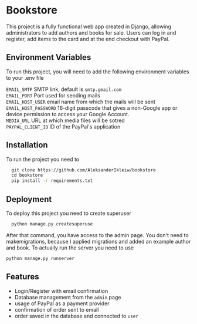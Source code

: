 # Bookstore
This project is a fully functional web app created in Django, allowing administrators to add authors and books for sale.
Users can log in and register, add items to the card and at the end checkout with PayPal.


## Environment Variables

To run this project, you will need to add the following environment variables to your .env file

`EMAIL_SMTP` SMTP link, default is `smtp.gmail.com`\
`EMAIL_PORT` Port used for sending mails \
`EMAIL_HOST_USER` email name from which the mails will be sent\
`EMAIL_HOST_PASSWORD` 16-digit passcode that gives a non-Google app or device permission to access your Google Account.\
`MEDIA_URL` URL at which media files will be sotred\
`PAYPAL_CLIENT_ID` ID of the PayPal's application


## Installation

To run the project you need to 

```bash
  git clone https://github.com/AleksanderIkleiw/bookstore
  cd bookstore
  pip install -r requirements.txt
```

## Deployment

To deploy this project you need to create superuser 

```bash
  python manage.py createsuperuse
```
After that command, you have access to the admin page. You don't need to makemigrations, because I applied migrations and added
an example author and book. To actually run the server you need to use
```bash
python manage.py runserver
```


## Features

- Login/Register with email confirmation
- Database management from the `admin` page
- usage of PayPal as a payment provider
- confirmation of order sent to email
- order saved in the database and connected to `user`




